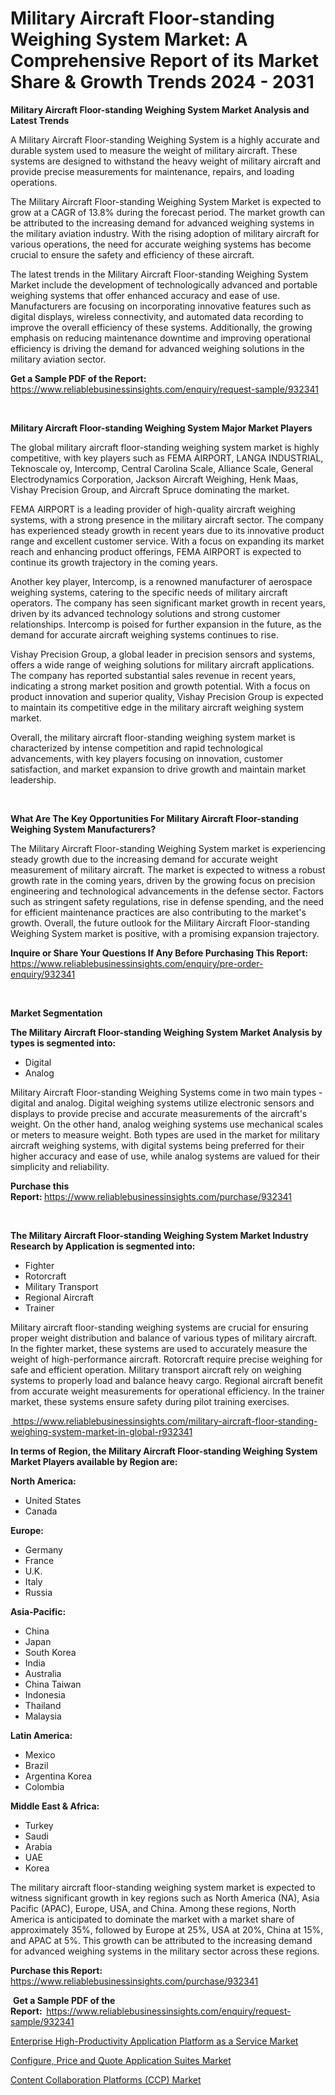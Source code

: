 <p><h1>Military Aircraft Floor-standing Weighing System Market: A Comprehensive Report of its Market Share & Growth Trends 2024 - 2031</h1></p><p><strong>Military Aircraft Floor-standing Weighing System Market Analysis and Latest Trends</strong></p>
<p><p>A Military Aircraft Floor-standing Weighing System is a highly accurate and durable system used to measure the weight of military aircraft. These systems are designed to withstand the heavy weight of military aircraft and provide precise measurements for maintenance, repairs, and loading operations.</p><p>The Military Aircraft Floor-standing Weighing System Market is expected to grow at a CAGR of 13.8% during the forecast period. The market growth can be attributed to the increasing demand for advanced weighing systems in the military aviation industry. With the rising adoption of military aircraft for various operations, the need for accurate weighing systems has become crucial to ensure the safety and efficiency of these aircraft.</p><p>The latest trends in the Military Aircraft Floor-standing Weighing System Market include the development of technologically advanced and portable weighing systems that offer enhanced accuracy and ease of use. Manufacturers are focusing on incorporating innovative features such as digital displays, wireless connectivity, and automated data recording to improve the overall efficiency of these systems. Additionally, the growing emphasis on reducing maintenance downtime and improving operational efficiency is driving the demand for advanced weighing solutions in the military aviation sector.</p></p>
<p><strong>Get a Sample PDF of the Report:&nbsp;</strong> <a href="https://www.reliablebusinessinsights.com/enquiry/request-sample/932341">https://www.reliablebusinessinsights.com/enquiry/request-sample/932341</a></p>
<p>&nbsp;</p>
<p><strong>Military Aircraft Floor-standing Weighing System Major Market Players</strong></p>
<p><p>The global military aircraft floor-standing weighing system market is highly competitive, with key players such as FEMA AIRPORT, LANGA INDUSTRIAL, Teknoscale oy, Intercomp, Central Carolina Scale, Alliance Scale, General Electrodynamics Corporation, Jackson Aircraft Weighing, Henk Maas, Vishay Precision Group, and Aircraft Spruce dominating the market.</p><p>FEMA AIRPORT is a leading provider of high-quality aircraft weighing systems, with a strong presence in the military aircraft sector. The company has experienced steady growth in recent years due to its innovative product range and excellent customer service. With a focus on expanding its market reach and enhancing product offerings, FEMA AIRPORT is expected to continue its growth trajectory in the coming years.</p><p>Another key player, Intercomp, is a renowned manufacturer of aerospace weighing systems, catering to the specific needs of military aircraft operators. The company has seen significant market growth in recent years, driven by its advanced technology solutions and strong customer relationships. Intercomp is poised for further expansion in the future, as the demand for accurate aircraft weighing systems continues to rise.</p><p>Vishay Precision Group, a global leader in precision sensors and systems, offers a wide range of weighing solutions for military aircraft applications. The company has reported substantial sales revenue in recent years, indicating a strong market position and growth potential. With a focus on product innovation and superior quality, Vishay Precision Group is expected to maintain its competitive edge in the military aircraft weighing system market.</p><p>Overall, the military aircraft floor-standing weighing system market is characterized by intense competition and rapid technological advancements, with key players focusing on innovation, customer satisfaction, and market expansion to drive growth and maintain market leadership.</p></p>
<p>&nbsp;</p>
<p><strong>What Are The Key Opportunities For Military Aircraft Floor-standing Weighing System Manufacturers?</strong></p>
<p><p>The Military Aircraft Floor-standing Weighing System market is experiencing steady growth due to the increasing demand for accurate weight measurement of military aircraft. The market is expected to witness a robust growth rate in the coming years, driven by the growing focus on precision engineering and technological advancements in the defense sector. Factors such as stringent safety regulations, rise in defense spending, and the need for efficient maintenance practices are also contributing to the market's growth. Overall, the future outlook for the Military Aircraft Floor-standing Weighing System market is positive, with a promising expansion trajectory.</p></p>
<p><strong>Inquire or Share Your Questions If Any Before Purchasing This Report:</strong> <a href="https://www.reliablebusinessinsights.com/enquiry/pre-order-enquiry/932341">https://www.reliablebusinessinsights.com/enquiry/pre-order-enquiry/932341</a></p>
<p>&nbsp;</p>
<p><strong>Market Segmentation</strong></p>
<p><strong>The Military Aircraft Floor-standing Weighing System Market Analysis by types is segmented into:</strong></p>
<p><ul><li>Digital</li><li>Analog</li></ul></p>
<p><p>Military Aircraft Floor-standing Weighing Systems come in two main types - digital and analog. Digital weighing systems utilize electronic sensors and displays to provide precise and accurate measurements of the aircraft's weight. On the other hand, analog weighing systems use mechanical scales or meters to measure weight. Both types are used in the market for military aircraft weighing systems, with digital systems being preferred for their higher accuracy and ease of use, while analog systems are valued for their simplicity and reliability.</p></p>
<p><strong>Purchase this Report:&nbsp;</strong><a href="https://www.reliablebusinessinsights.com/purchase/932341">https://www.reliablebusinessinsights.com/purchase/932341</a></p>
<p>&nbsp;</p>
<p><strong>The Military Aircraft Floor-standing Weighing System Market Industry Research by Application is segmented into:</strong></p>
<p><ul><li>Fighter</li><li>Rotorcraft</li><li>Military Transport</li><li>Regional Aircraft</li><li>Trainer</li></ul></p>
<p><p>Military aircraft floor-standing weighing systems are crucial for ensuring proper weight distribution and balance of various types of military aircraft. In the fighter market, these systems are used to accurately measure the weight of high-performance aircraft. Rotorcraft require precise weighing for safe and efficient operation. Military transport aircraft rely on weighing systems to properly load and balance heavy cargo. Regional aircraft benefit from accurate weight measurements for operational efficiency. In the trainer market, these systems ensure safety during pilot training exercises.</p></p>
<p><a href="https://www.reliablebusinessinsights.com/military-aircraft-floor-standing-weighing-system-market-in-global-r932341">&nbsp;https://www.reliablebusinessinsights.com/military-aircraft-floor-standing-weighing-system-market-in-global-r932341</a></p>
<p><strong>In terms of Region, the Military Aircraft Floor-standing Weighing System Market Players available by Region are:</strong></p>
<p>
    <p> <strong> North America: </strong>
        <ul>
            <li>United States</li>
            <li>Canada</li>
        </ul>
        </p> 
    <p> <strong> Europe: </strong>
        <ul>
            <li>Germany</li>
            <li>France</li>
            <li>U.K.</li>
            <li>Italy</li>
            <li>Russia</li>
        </ul>
        </p> 
    <p> <strong> Asia-Pacific: </strong>
        <ul>
            <li>China</li>
            <li>Japan</li>
            <li>South Korea</li>
            <li>India</li>
            <li>Australia</li>
            <li>China Taiwan</li>
            <li>Indonesia</li>
            <li>Thailand</li>
            <li>Malaysia</li>
        </ul>
        </p> 
    <p> <strong> Latin America: </strong>
        <ul>
            <li>Mexico</li>
            <li>Brazil</li>
            <li>Argentina Korea</li>
            <li>Colombia</li>
        </ul>
        </p> 
    <p> <strong> Middle East & Africa: </strong>
        <ul>
            <li>Turkey</li>
            <li>Saudi</li>
            <li>Arabia</li>
            <li>UAE</li>
            <li>Korea</li>
        </ul>
    </p>
    </p>
<p><p>The military aircraft floor-standing weighing system market is expected to witness significant growth in key regions such as North America (NA), Asia Pacific (APAC), Europe, USA, and China. Among these regions, North America is anticipated to dominate the market with a market share of approximately 35%, followed by Europe at 25%, USA at 20%, China at 15%, and APAC at 5%. This growth can be attributed to the increasing demand for advanced weighing systems in the military sector across these regions.</p></p>
<p><strong>Purchase this Report: </strong><a href="https://www.reliablebusinessinsights.com/purchase/932341">https://www.reliablebusinessinsights.com/purchase/932341</a></p>
<p>&nbsp;<strong>Get a Sample PDF of the Report:&nbsp;&nbsp;</strong><a href="https://www.reliablebusinessinsights.com/enquiry/request-sample/932341">https://www.reliablebusinessinsights.com/enquiry/request-sample/932341</a></p>
<p><strong></strong></p>
<p><p><a href="https://view.publitas.com/reportprime-1/an-in-depth-analysis-of-the-global-enterprise-high-productivity-application-platform-as-a-service-market-scope-and-its-rapid-growing-12-cagr-forcasted-for-period-from-2024-to-2031/">Enterprise High-Productivity Application Platform as a Service Market</a></p><p><a href="https://view.publitas.com/reportprime-1/insights-into-the-configure-price-and-quote-application-suites-industry-market-financial-status-market-size-and-revenue-analysis-up-to-2031/">Configure, Price and Quote Application Suites Market</a></p><p><a href="https://view.publitas.com/reportprime-1/comprehensive-analysis-of-the-global-content-collaboration-platforms-ccp-market-growth-trends-market-forecasts-2024-2031/">Content Collaboration Platforms (CCP) Market</a></p></p>